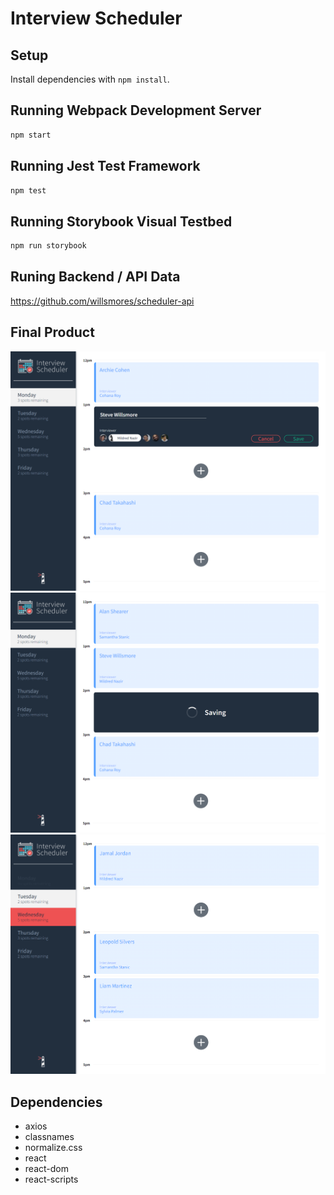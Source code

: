 # Interview Scheduler

## Setup

Install dependencies with `npm install`.

## Running Webpack Development Server

```sh
npm start
```

## Running Jest Test Framework

```sh
npm test
```

## Running Storybook Visual Testbed

```sh
npm run storybook
```

## Runing Backend / API Data

https://github.com/willsmores/scheduler-api

## Final Product

!["Screenshot of new booking"](https://github.com/willsmores/scheduler/blob/master/docs/new_interview.PNG?raw=true)
!["Screenshot of async status"](https://github.com/willsmores/scheduler/blob/master/docs/saving_status.PNG?raw=true)
!["Screenshot of other days and remaining spots"](https://github.com/willsmores/scheduler/blob/master/docs/change_days.PNG?raw=true)

## Dependencies

- axios
- classnames
- normalize.css
- react
- react-dom
- react-scripts
